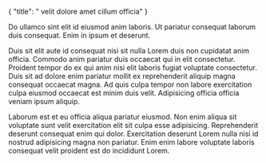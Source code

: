 {
  "title": " velit dolore amet cillum officia"
}

Do ullamco sint elit id eiusmod anim laboris. Ut pariatur consequat laborum duis consequat. Enim in ipsum et deserunt.

Duis sit elit aute id consequat nisi sit nulla Lorem duis non cupidatat anim officia. Commodo anim pariatur duis occaecat qui in elit consectetur. Proident tempor do ex qui anim nisi elit laboris fugiat voluptate consectetur. Duis sit ad dolore enim pariatur mollit ex reprehenderit aliquip magna consequat occaecat magna. Ad quis culpa tempor non labore exercitation culpa eiusmod occaecat est minim duis velit. Adipisicing officia officia veniam ipsum aliquip.

Laborum est et eu officia aliqua pariatur eiusmod. Non enim aliqua sit voluptate sunt velit exercitation elit sit culpa esse adipisicing. Reprehenderit deserunt consequat enim qui dolor. Exercitation deserunt Lorem nulla nisi id nostrud adipisicing magna non pariatur. Enim enim labore voluptate laboris consequat velit proident est do incididunt Lorem.